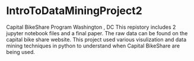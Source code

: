 # IntroToDataMiningProject2
Capital BikeShare Program Washington , DC
This repistory includes 2 jupyter notebook files and a final paper. 
The raw data can be found on the capital bike share website. 
This project used various visulization and data mining techniques in python to understand when Capital BikeShare are being used. 
